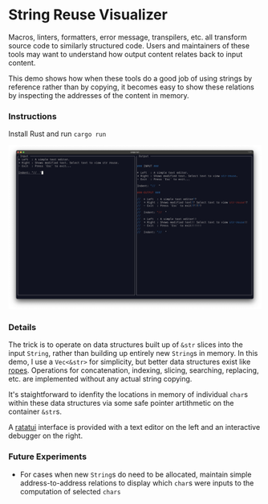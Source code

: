 
# String Reuse Visualizer

Macros, linters, formatters, error message, transpilers, etc. all transform source code to similarly structured code. Users and maintainers of these tools may want to understand how output content relates back to input content.

This demo shows how when these tools do a good job of using strings by reference rather than by copying, it becomes easy to show these relations by inspecting the addresses of the content in memory.

### Instructions

Install Rust and run `cargo run`

![Screenshot](./files/screenshot.png)

### Details

The trick is to operate on data structures built up of `&str` slices into the input `String`, rather than building up entirely new `String`s in memory. In this demo, I use a `Vec<&str>` for simplicity, but better data structures exist like [ropes](https://en.wikipedia.org/wiki/Rope_(data_structure)). Operations for concatenation, indexing, slicing, searching, replacing, etc. are implemented without any actual string copying.

It's staightforward to idenfity the locations in memory of individual `char`s within these data structures via some safe pointer artithmetic on the container `&str`s.

A [ratatui](https://ratatui.rs/) interface is provided with a text editor on the left and an interactive debugger on the right.

### Future Experiments

- For cases when new `String`s do need to be allocated, maintain simple address-to-address relations to display which `char`s were inputs to the computation of selected `chars`
